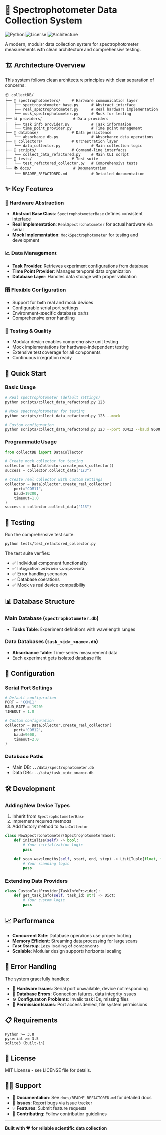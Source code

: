 # 🔬 Spectrophotometer Data Collection System

![Python](https://img.shields.io/badge/python-v3.8+-blue.svg)
![License](https://img.shields.io/badge/license-MIT-green.svg)
![Architecture](https://img.shields.io/badge/architecture-clean-brightgreen.svg)

A modern, modular data collection system for spectrophotometer measurements with clean architecture and comprehensive testing.

## 🏗️ Architecture Overview

This system follows clean architecture principles with clear separation of concerns:

```
📦 collectDB/
├── 🔧 spectrophotometers/     # Hardware communication layer
│   ├── spectrophotometer_base.py      # Abstract interface
│   ├── real_spectrophotometer.py      # Real hardware implementation  
│   └── mock_spectrophotometer.py      # Mock for testing
├── 📊 providers/              # Data providers
│   ├── task_info_provider.py          # Task information
│   └── time_point_provider.py         # Time point management
├── 💾 database/               # Data persistence
│   └── absorbance_db.py               # Absorbance data operations
├── 🎯 collectors/             # Orchestration layer
│   └── data_collector.py              # Main collection logic
├── 🚀 scripts/                # Command-line interfaces
│   └── collect_data_refactored.py     # Main CLI script
├── 🧪 tests/                  # Test suite
│   └── test_refactored_collector.py   # Comprehensive tests
└── 📚 docs/                   # Documentation
    └── README_REFACTORED.md           # Detailed documentation
```

## ✨ Key Features

### 🔌 Hardware Abstraction
- **Abstract Base Class**: `SpectrophotometerBase` defines consistent interface
- **Real Implementation**: `RealSpectrophotometer` for actual hardware via serial
- **Mock Implementation**: `MockSpectrophotometer` for testing and development

### 📈 Data Management  
- **Task Provider**: Retrieves experiment configurations from database
- **Time Point Provider**: Manages temporal data organization
- **Database Layer**: Handles data storage with proper validation

### 🎛️ Flexible Configuration
- Support for both real and mock devices
- Configurable serial port settings
- Environment-specific database paths
- Comprehensive error handling

### 🧪 Testing & Quality
- Modular design enables comprehensive unit testing
- Mock implementations for hardware-independent testing  
- Extensive test coverage for all components
- Continuous integration ready

## 🚀 Quick Start

### Basic Usage

```bash
# Real spectrophotometer (default settings)
python scripts/collect_data_refactored.py 123

# Mock spectrophotometer for testing
python scripts/collect_data_refactored.py 123 --mock

# Custom configuration
python scripts/collect_data_refactored.py 123 --port COM12 --baud 9600 --verbose
```

### Programmatic Usage

```python
from collectDB import DataCollector

# Create mock collector for testing
collector = DataCollector.create_mock_collector()
success = collector.collect_data("123")

# Create real collector with custom settings
collector = DataCollector.create_real_collector(
    port="COM11", 
    baud=19200, 
    timeout=1.0
)
success = collector.collect_data("123")
```

## 🧪 Testing

Run the comprehensive test suite:

```bash
python tests/test_refactored_collector.py
```

The test suite verifies:
- ✅ Individual component functionality
- ✅ Integration between components  
- ✅ Error handling scenarios
- ✅ Database operations
- ✅ Mock vs real device compatibility

## 📊 Database Structure

### Main Database (`spectrophotometer.db`)
- **Tasks Table**: Experiment definitions with wavelength ranges

### Data Databases (`task_<id>_<name>.db`)
- **Absorbance Table**: Time-series measurement data
- Each experiment gets isolated database file

## 🔧 Configuration

### Serial Port Settings
```python
# Default configuration
PORT = 'COM11'
BAUD_RATE = 19200
TIMEOUT = 1.0

# Custom configuration
collector = DataCollector.create_real_collector(
    port='COM12',
    baud=9600,
    timeout=2.0
)
```

### Database Paths
- Main DB: `../data/spectrophotometer.db`  
- Data DBs: `../data/task_<id>_<name>.db`

## 🛠️ Development

### Adding New Device Types

1. Inherit from `SpectrophotometerBase`
2. Implement required methods
3. Add factory method to `DataCollector`

```python
class NewSpectrophotometer(SpectrophotometerBase):
    def initialize(self) -> bool:
        # Your initialization logic
        pass
    
    def scan_wavelengths(self, start, end, step) -> List[Tuple[float, float]]:
        # Your scanning logic
        pass
```

### Extending Data Providers

```python
class CustomTaskProvider(TaskInfoProvider):
    def get_task_info(self, task_id: str) -> Dict:
        # Your custom logic
        pass
```

## 📈 Performance

- **Concurrent Safe**: Database operations use proper locking
- **Memory Efficient**: Streaming data processing for large scans
- **Fast Startup**: Lazy loading of components
- **Scalable**: Modular design supports horizontal scaling

## 🤝 Error Handling

The system gracefully handles:

- 🔌 **Hardware Issues**: Serial port unavailable, device not responding
- 💾 **Database Errors**: Connection failures, data integrity issues  
- ⚙️ **Configuration Problems**: Invalid task IDs, missing files
- 🔐 **Permission Issues**: Port access denied, file system permissions

## 📋 Requirements

```
Python >= 3.8
pyserial >= 3.5
sqlite3 (built-in)
```

## 📄 License

MIT License - see LICENSE file for details.

## 🙋‍♂️ Support

- 📖 **Documentation**: See `docs/README_REFACTORED.md` for detailed docs
- 🐛 **Issues**: Report bugs via issue tracker
- 💡 **Features**: Submit feature requests
- 🤝 **Contributing**: Follow contribution guidelines

---

**Built with ❤️ for reliable scientific data collection** 